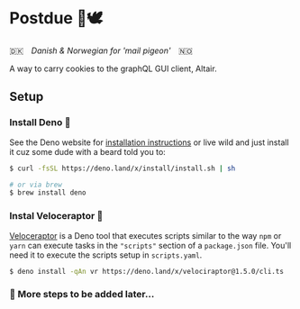 # Postdue 📮🕊

🇩🇰　_Danish & Norwegian for 'mail pigeon'_　🇳🇴

A way to carry cookies to the graphQL GUI client, Altair.

## Setup

### Install Deno 🦕

See the Deno website for
[installation instructions](https://deno.land/manual@v1.25.0/getting_started/installation)
or live wild and just install it cuz some dude with a beard told you to:

```bash
$ curl -fsSL https://deno.land/x/install/install.sh | sh

# or via brew
$ brew install deno
```

### Instal Veloceraptor 🦖

[Veloceraptor](https://velociraptor.run/) is a Deno tool that executes scripts
similar to the way `npm` or `yarn` can execute tasks in the `"scripts"` section
of a `package.json` file. You'll need it to execute the scripts setup in
`scripts.yaml`.

```bash
$ deno install -qAn vr https://deno.land/x/velociraptor@1.5.0/cli.ts
```

### 🚧 More steps to be added later...
